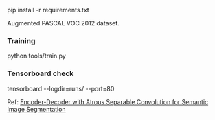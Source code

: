 pip install -r requirements.txt

Augmented PASCAL VOC 2012 dataset.

### Training

python tools/train.py

### Tensorboard check
tensorboard --logdir=runs/ --port=80

Ref:
[Encoder-Decoder with Atrous Separable Convolution for Semantic Image Segmentation](https://arxiv.org/abs/1802.02611)
